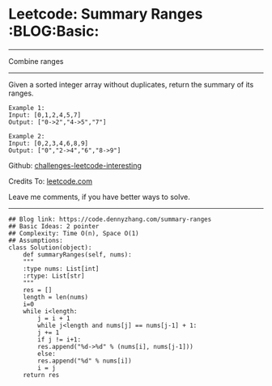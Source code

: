 
# Leetcode: Summary Ranges     :BLOG:Basic:

---

Combine ranges  

---

Given a sorted integer array without duplicates, return the summary of its ranges.  

    Example 1:
    Input: [0,1,2,4,5,7]
    Output: ["0->2","4->5","7"]

    Example 2:
    Input: [0,2,3,4,6,8,9]
    Output: ["0","2->4","6","8->9"]

Github: [challenges-leetcode-interesting](https://github.com/DennyZhang/challenges-leetcode-interesting/tree/master/problems/summary-ranges)  

Credits To: [leetcode.com](https://leetcode.com/problems/summary-ranges/description/)  

Leave me comments, if you have better ways to solve.  

---

    ## Blog link: https://code.dennyzhang.com/summary-ranges
    ## Basic Ideas: 2 pointer
    ## Complexity: Time O(n), Space O(1)
    ## Assumptions:
    class Solution(object):
        def summaryRanges(self, nums):
    	"""
    	:type nums: List[int]
    	:rtype: List[str]
    	"""
    	res = []
    	length = len(nums)
    	i=0
    	while i<length:
    	    j = i + 1
    	    while j<length and nums[j] == nums[j-1] + 1:
    		j += 1
    	    if j != i+1:
    		res.append("%d->%d" % (nums[i], nums[j-1]))
    	    else:
    		res.append("%d" % nums[i])
    	    i = j
    	return res

